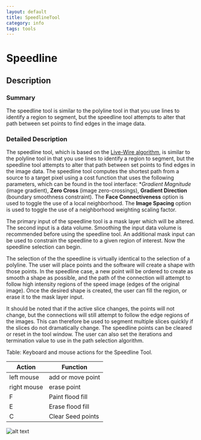 ```yaml
---
layout: default
title: SpeedlineTool
category: info
tags: tools
---
```


# Speedline

## Description

### Summary

The speedline tool is similar to the polyline tool in that you use lines to identify a region to segment, but the speedline tool attempts to alter that path between set points to find edges in the image data.

### Detailed Description

The speedline tool, which is based on the [Live-Wire algorithm](http://www.insight-journal.org/browse/publication/230), is similar to the polyline tool in that you use lines to identify a region to segment, but the speedline tool attempts to alter that path between set points to find edges in the image data. The speedline tool computes the shortest path from a source to a target pixel using a cost function that uses the following parameters, which can be found in the tool interface: **Gradient Magnitude* (image gradient), **Zero Cross** (image zero-crossings), **Gradient Direction** (boundary smoothness constraint). The **Face Connectiveness** option is used to toggle the use of a local neighborhood. The **Image Spacing** option is used to toggle the use of a neighborhood weighting scaling factor. 

The primary input of the speedline tool is a mask layer which will be altered. The second input is a data volume. Smoothing the input data volume is recommended before using the speedline tool. An additional mask input can be used to constrain the speedline to a given region of interest. Now the speedline selection can begin.

The selection of the the speedline is virtually identical to the selection of a polyline. The user will place points and the software will create a shape with those points. In the speedline case, a new point will be ordered to create as smooth a shape as possible, and the path of the connection will attempt to follow high intensity regions of the speed image (edges of the original image). Once the desired shape is created, the user can fill the region, or erase it to the mask layer input.

It should be noted that if the active slice changes, the points will not change, but the connections will still attempt to follow the edge regions of the images. This can therefore be used to segment multiple slices quickly if the slices do not dramatically change. The speedline points can be cleared or reset in the tool window. The user can also set the iterations and termination value to use in the path selection algorithm.

Table: Keyboard and mouse actions for the Speedline Tool.

| Action      | Function          | 
| ----------- | ----------------- |
| left mouse  | add or move point |
| right mouse | erase point       | 
| F           | Paint flood fill  |
| E           | Erase flood fill  |
| C           | Clear Seed points |

![alt text](http://github.com/collint8/seg3g.pages/tree/gh-pages/images/SpeedlineGUI.png)
